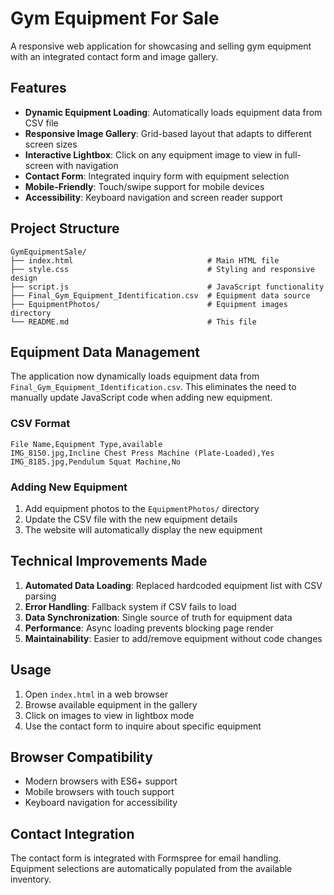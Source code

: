 # Gym Equipment For Sale

A responsive web application for showcasing and selling gym equipment with an integrated contact form and image gallery.

## Features

- **Dynamic Equipment Loading**: Automatically loads equipment data from CSV file
- **Responsive Image Gallery**: Grid-based layout that adapts to different screen sizes
- **Interactive Lightbox**: Click on any equipment image to view in full-screen with navigation
- **Contact Form**: Integrated inquiry form with equipment selection
- **Mobile-Friendly**: Touch/swipe support for mobile devices
- **Accessibility**: Keyboard navigation and screen reader support

## Project Structure

```
GymEquipmentSale/
├── index.html                              # Main HTML file
├── style.css                               # Styling and responsive design
├── script.js                               # JavaScript functionality
├── Final_Gym_Equipment_Identification.csv  # Equipment data source
├── EquipmentPhotos/                        # Equipment images directory
└── README.md                               # This file
```

## Equipment Data Management

The application now dynamically loads equipment data from `Final_Gym_Equipment_Identification.csv`. This eliminates the need to manually update JavaScript code when adding new equipment.

### CSV Format
```csv
File Name,Equipment Type,available
IMG_8150.jpg,Incline Chest Press Machine (Plate-Loaded),Yes
IMG_8185.jpg,Pendulum Squat Machine,No
```

### Adding New Equipment
1. Add equipment photos to the `EquipmentPhotos/` directory
2. Update the CSV file with the new equipment details
3. The website will automatically display the new equipment

## Technical Improvements Made

1. **Automated Data Loading**: Replaced hardcoded equipment list with CSV parsing
2. **Error Handling**: Fallback system if CSV fails to load
3. **Data Synchronization**: Single source of truth for equipment data
4. **Performance**: Async loading prevents blocking page render
5. **Maintainability**: Easier to add/remove equipment without code changes

## Usage

1. Open `index.html` in a web browser
2. Browse available equipment in the gallery
3. Click on images to view in lightbox mode
4. Use the contact form to inquire about specific equipment

## Browser Compatibility

- Modern browsers with ES6+ support
- Mobile browsers with touch support
- Keyboard navigation for accessibility

## Contact Integration

The contact form is integrated with Formspree for email handling. Equipment selections are automatically populated from the available inventory.
